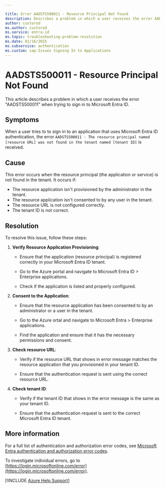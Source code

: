 ```yaml
---

title: Error AADSTS500011 - Resource Principal Not Found
description: Describes a problem in which a user receives the error AADSTS500011 when trying to sign in to Microsoft Entra ID.
author: custorod
ms.author: custorod
ms.service: entra-id
ms.topic: troubleshooting-problem-resolution
ms.date: 01/16/2025
ms.subservice: authentication
ms.custom: sap:Issues Signing In to Applications
---
```


# AADSTS500011 - Resource Principal Not Found

This article describes a problem in which a user receives the error "AADSTS500011" when trying to sign in to Microsoft Entra ID.

## Symptoms

When a user tries to to sign in to an application that uses Microsoft Entra ID authentication, the error `AADSTS500011 - The resource principal named [resource URL] was not found in the tenant named [tenant ID]` is received.

## Cause

This error occurs when the resource principal (the application or service) is not found in the tenant. It occurs if:

- The resource application isn't provisioned by the administrator in the tenant.
- The resource application isn't consented to by any user in the tenant.
- The resource URL is not configured correctly.
- The tenant ID is not correct.

## Resolution

To resolve this issue, follow these steps:

1. **Verify Resource Application Provisioning**: 

   - Ensure that the application (resource principal) is registered correctly in your Microsoft Entra ID tenant.
      
   - Go to the Azure portal and navigate to Microsoft Entra ID > Enterprise applications.
      
   - Check if the application is listed and properly configured.
      
1. **Consent to the Application**:
   - Ensure that the resource application has been consented to by an administrator or a user in the tenant.
      
   - Go to the Azure ortal and navigate to Microsoft Entra > Enterprise applications.
   - Find the application and ensure that it has the necessary permissions and consent.

1. **Check resource URL**:
   - Verify if the resource URL that shows in error message matches the resource application that you provisioned in your tenant ID.
      
   - Ensure that the authentication request is sent using the correct resource URL.
      
1. **Check tenant ID**:
   - Verify if the tenant ID that shows in the error message is the same as your tenant ID.
      
   - Ensure that the authentication request is sent to the correct Microsoft Entra ID tenant.
      
## More information

For a full list of authentication and authorization error codes, see [Microsoft Entra authentication and authorization error codes](/azure/active-directory/develop/reference-error-codes).

To investigate individual errors, go to [https://login.microsoftonline.com/error](https://login.microsoftonline.com/error).

[!INCLUDE [Azure Help Support](../../../includes/azure-help-support.md)] 
